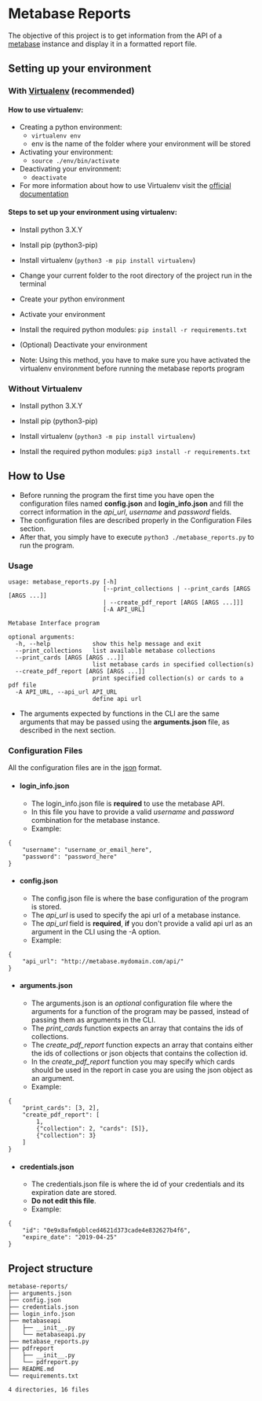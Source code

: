 # Metabase Reports
The objective of this project is to get information from the API of a [metabase](https://metabase.com/) instance and display it in a formatted report file.

## Setting up your environment

### With [Virtualenv](https://virtualenv.pypa.io/) (recommended)

#### How to use virtualenv:

* Creating a python environment: 
    * `virtualenv env`
    * env is the name of the folder where your environment will be stored
* Activating your environment:
    * `source ./env/bin/activate`
* Deactivating your environment:
    * `deactivate`
* For more information about how to use Virtualenv visit the [official documentation](https://virtualenv.pypa.io/en/latest/)


#### Steps to set up your environment using virtualenv:

* Install python 3.X.Y

* Install pip (python3-pip)

* Install virtualenv (``python3 -m pip install virtualenv``)

* Change your current folder to the root directory of the project run in the terminal

* Create your python environment

* Activate your environment

* Install the required python modules: `pip install -r requirements.txt`

* (Optional) Deactivate your environment

* Note: Using this method, you have to make sure you have activated the virtualenv environment before running the metabase reports program

### Without Virtualenv

* Install python 3.X.Y

* Install pip (python3-pip)

* Install virtualenv (``python3 -m pip install virtualenv``)

* Install the required python modules: `pip3 install -r requirements.txt`


## How to Use

* Before running the program the first time you have open the configuration files named **config.json** and **login_info.json** and fill the correct information in the *api_url*, *username* and *password* fields.
* The configuration files are described properly in the Configuration Files section.
* After that, you simply have to execute `python3 ./metabase_reports.py` to run the program.

### Usage

```
usage: metabase_reports.py [-h]
                           [--print_collections | --print_cards [ARGS [ARGS ...]]
                           | --create_pdf_report [ARGS [ARGS ...]]]
                           [-A API_URL]

Metabase Interface program

optional arguments:
  -h, --help            show this help message and exit
  --print_collections   list available metabase collections
  --print_cards [ARGS [ARGS ...]]
                        list metabase cards in specified collection(s)
  --create_pdf_report [ARGS [ARGS ...]]
                        print specified collection(s) or cards to a pdf file
  -A API_URL, --api_url API_URL
                        define api url
```

* The arguments expected by functions in the CLI are the same arguments that may be passed using the **arguments.json** file, as described in the next section.

### Configuration Files

All the configuration files are in the [json](https://www.json.org/) format.

* #### login_info.json

    * The login_info.json file is **required** to use the metabase API.
    * In this file you have to provide a valid *username* and *password* combination for the metabase instance.
    * Example:
```
{
    "username": "username_or_email_here",
    "password": "password_here"
}
```

* #### config.json

    * The config.json file is where the base configuration of the program is stored.
    * The *api_url* is used to specify the api url of a metabase instance.
    * The *api_url* field is **required**, **if** you don't provide a valid api url as an argument in the CLI using the -A option.
    * Example:
```
{
    "api_url": "http://metabase.mydomain.com/api/"
}
```

* #### arguments.json

    * The arguments.json is an *optional* configuration file where the arguments for a function of the program may be passed, instead of passing them as arguments in the CLI.
    * The *print_cards* function expects an array that contains the ids of collections.
    * The *create_pdf_report* function expects an array that contains either the ids of collections or json objects that contains the collection id.
    * In the *create_pdf_report* function you may specify which cards should be used in the report in case you are using the json object as an argument.
    * Example:
```
{
    "print_cards": [3, 2],
    "create_pdf_report": [
        1,
        {"collection": 2, "cards": [5]},
        {"collection": 3}
    ]
}
```

* #### credentials.json

    * The credentials.json file is where the id of your credentials and its expiration date are stored.
    * **Do not edit this file**.
    * Example:
```
{
    "id": "0e9x8afm6pblced4621d373cade4e832627b4f6",
    "expire_date": "2019-04-25"
}
```

## Project structure
```
metabase-reports/
├── arguments.json
├── config.json
├── credentials.json
├── login_info.json
├── metabaseapi
│   ├── __init__.py
│   └── metabaseapi.py
├── metabase_reports.py
├── pdfreport
│   ├── __init__.py
│   └── pdfreport.py
├── README.md
└── requirements.txt

4 directories, 16 files
```
